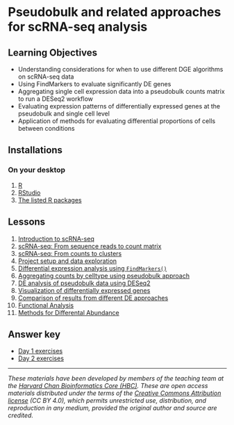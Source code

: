 #  Pseudobulk and related approaches for scRNA-seq analysis

## Learning Objectives

- Understanding considerations for when to use different DGE algorithms on scRNA-seq data
- Using FindMarkers to evaluate significantly DE genes
- Aggregating single cell expression data into a pseudobulk counts matrix to run a DESeq2 workflow
- Evaluating expression patterns of differentially expressed genes at the pseudobulk and single cell level
- Application of methods for evaluating differential proportions of cells between conditions

## Installations

### On your desktop

1. [R](https://www.r-project.org/)
2. [RStudio](https://posit.co/download/rstudio-desktop/)
4. [The listed R packages](../README.md#installation-requirements)

## Lessons

1. [Introduction to scRNA-seq](https://hbctraining.github.io/Intro-to-scRNAseq/lessons/01_intro_to_scRNA-seq.html)
2. [scRNA-seq: From sequence reads to count matrix](https://hbctraining.github.io/Intro-to-scRNAseq/lessons/02_SC_generation_of_count_matrix.html)
3. [scRNA-seq: From counts to clusters](../lessons/00_counts_to_clusters_overview.md)
4. [Project setup and data exploration](../lessons/01_setup_intro_dataset.md)
5. [Differential expression analysis using `FindMarkers()`](../lessons/02_DEanalysis_using_FindMarkers.md)
6. [Aggregating counts by celltype using pseudobulk approach](../lessons/03_pseudobulk_DESeq2.md)
7. [DE analysis of pseudobulk data using DESeq2](../lessons/04_pseudobulk_DE_analysis.md)
8. [Visualization of differentially expressed genes](../lessons/05_pseudobulk_DE_visualizations.md)
9. [Comparison of results from different DE approaches](../lessons/06_DE_comparisons.md)
10. [Functional Analysis](../lessons/07_functional_analysis_pseudobulk.md)
11. [Methods for Differental Abundance](../lessons/08_differential_abundance.md)


## Answer key

- [Day 1 exercises](../homework/Day_1_answer_key.md)
- [Day 2 exercises](../homework/Day_2_answer_key.md)
***

*These materials have been developed by members of the teaching team at the [Harvard Chan Bioinformatics Core (HBC)](http://bioinformatics.sph.harvard.edu/). These are open access materials distributed under the terms of the [Creative Commons Attribution license](https://creativecommons.org/licenses/by/4.0/) (CC BY 4.0), which permits unrestricted use, distribution, and reproduction in any medium, provided the original author and source are credited.*
